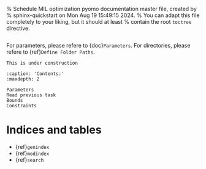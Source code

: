 % Schedule MIL optimization pyomo documentation master file, created by
% sphinx-quickstart on Mon Aug 19 15:49:15 2024.
% You can adapt this file completely to your liking, but it should at least
% contain the root `toctree` directive.



```{include} ../../README.md
```
For parameters, please refere to {doc}`Parameters`. 
For directories, please refere to {ref}`Define Folder Paths`.

```{warning}
This is under construction
```


```{toctree}
:caption: 'Contents:'
:maxdepth: 2

Parameters
Read previous task
Bounds
Constraints
```

# Indices and tables

- {ref}`genindex`
- {ref}`modindex`
- {ref}`search`
